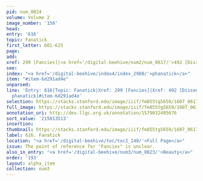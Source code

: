 ```yaml
---
pid: num_0824
volume: Volume 2
image_number: '150'
head:
entry: '616'
topic: Fanatick
first_letter: 601-625
page:
add:
xref: 299 [Fancies]|<a href='/digital-beehive/num2/num_0617/'>492 [Dissenters]</a>
see:
index: "<a href='/digital-beehive/index4/index_2980/'>phanatick</a>"
item: "#item-6d291ad4e"
unparsed:
line: 'Entry: 616|Topic: Fanatick|Xref: 299 [Fancies]|Xref: 492 [Dissenters]|Index:
  phanatick|#item-6d291ad4e'
selection: https://stacks.stanford.edu/image/iiif/fm855tg5659/1607_0617/913,3513,2741,535/full/0/default.jpg
full_image: https://stacks.stanford.edu/image/iiif/fm855tg5659/1607_0617/full/full/0/default.jpg
annotation_uri: http://dev.llgc.org.uk/annotation/1579032405676
sort_value: '215013513'
insertion:
thumbnail: https://stacks.stanford.edu/image/iiif/fm855tg5659/1607_0617/913,3513,600,180/250,/0/default.jpg
label: 616. Fanatick
location: "<a href='/digital-beehive/toc/toc2_140/'>Full Page</a>"
issue: The point of reference for "Fancies" is unclear.
also_in_entry: "<a href='/digital-beehive/num3/num_0823/'>Beauty</a>"
order: '193'
layout: alpha_item
collection: num3
---
```


